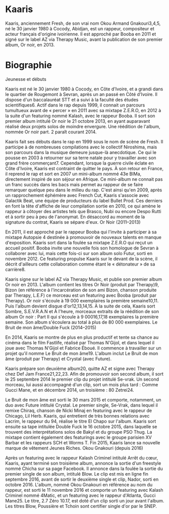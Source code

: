 # Kaaris

Kaaris, anciennement Fresh, de son vrai nom Okou Armand Gnakouri3,4,5, né le 30 janvier 1980 à Cocody, Abidjan, est un rappeur, compositeur et acteur français d'origine ivoirienne. Il est approché par Booba en 2011 et signé sur le label AZ via Therapy Music, avant la publication de son premier album, Or noir, en 2013.

# Biographie

Jeunesse et débuts

Kaaris est né le 30 janvier 1980 à Cocody, en Côte d'Ivoire, et a grandi dans le quartier de Rougemont à Sevran, après un an passé en Côté d'Ivoire. Il dispose d'un baccalauréat STT et a suivi à la faculté des études scientifiques6. Actif dans le rap depuis 1999, il connait un parcours tumultueux avant de « percer » en 2011 avec sa mixtape Z.E.R.O, en 2012 à la suite d'un featuring nommé Kalash, avec le rappeur Booba. Il sort son premier album intitulé Or noir le 21 octobre 2013, en ayant auparavant réalisé deux projets solos de moindre envergure. Une réédition de l'album, nommée Or noir part. 2 paraît courant 2014.

Kaaris fait ses débuts dans le rap en 1999 sous le nom de scène de Fresh. Il participe à de nombreuses compilations avec le collectif Niroshima, mais son parcours dans la musique demeure jusque-là anecdotique. Ce qui le pousse en 2003 à retourner sur sa terre natale pour y travailler avec son grand frère commerçant7. Cependant, lorsque la guerre civile éclate en Côte d'Ivoire, Kaaris est contraint de quitter le pays. À son retour en France, il reprend le rap et sort en 2007 un mini-album nommé 43e BIMa, directement inspiré de son séjour en Afrique. Ce mini-album ne connait pas un franc succès dans les bacs mais permet au rappeur de se faire remarquer quelque peu dans le milieu du rap. C'est ainsi qu'en 2009, après un rapprochement éphémère avec French Cut, Kaaris s'associe avec Galactik Beat, une équipe de producteurs du label Bullet Prod. Ces derniers en font la tête d'affiche de leur compilation sortie en 2010, ce qui amène le rappeur à côtoyer des artistes tels que Brasco, Nubi ou encore Despo Rutti et à sortir peu à peu de l'anonymat. En désaccord au moment de la signature du contrat, Kaaris se sépare d'eux.
Or Noir (2011–2013)

En 2011, il est approché par le rappeur Booba qui l'invite à participer à sa mixtape Autopsie 4 destinée à promouvoir de nouveaux talents en manque d'exposition. Kaaris sort dans la foulée sa mixtape Z.E.R.O qui reçut un accueil positif. Booba invite une nouvelle fois son homologue de Sevran à collaborer avec lui, mais cette fois-ci sur son album solo Futur, sorti en novembre 2012. Ce featuring propulse Kaaris sur le devant de la scène, il décrit d'ailleurs cette collaboration comme étant le « détonateur » de sa carrière8.

Kaaris signe sur le label AZ via Therapy Music, et publie son premier album Or noir en 2013. L'album contient les titres Or Noir (produit par Therapy)9, Bizon (en référence à l'incarcération de son ami Bizon, chanson produite par Therapy, L.E.F) ce morceau est un featuring avec Booba (produit par Therapy). Or noir s'écoule à 19 000 exemplaires la première semaine10,11. Puis l'album devient disque d'or12,13,14,15. À la suite de cela, Kaaris sort Sombre, S.E.V.R.A.N et À l'heure, morceaux extraits de la réédition de son album Or noir : Part II qui s'écoule à 9 00016,17,18 exemplaires la première semaine. Son album s'écoulera au total à plus de 80 000 exemplaires.
Le Bruit de mon âme/Double Fuck (2014–2015)

En 2014, Kaaris se montre de plus en plus productif et tente sa chance au cinéma dans le film Fastlife, réalisé par Thomas N'Gijol, et dans lequel il joue avec Thomas N'Gijol et Fabrice Éboué. Il commence à travailler sur un projet qu'il nomme Le Bruit de mon âme19. L'album inclut Le Bruit de mon âme (produit par Therapy) et Crystal (avec Future).

Kaaris prépare son deuxième album20, quitte AZ et signe avec Therapy chez Def Jam France21,22,23. Afin de promouvoir son second album, il sort le 25 septembre 2014 le premier clip du projet intitulé Se-vrak. Un second morceau, lui aussi accompagné d'un clip, sort un mois plus tard : Comme Gucci Mane, et en décembre 2014, un troisième : 80 Zetrei24.

Le Bruit de mon âme est sorti le 30 mars 2015 et comporte, notamment, un duo avec Future intitulé Crystal. Le premier single, Se-Vrak, dans lequel il remixe Chiraq, chanson de Nicki Minaj en featuring avec le rappeur de Chicago, Lil Herb. Kaaris, qui entretient de très bonnes relations avec Lacrim, le rappeur du 94, réalise le titre El Chapo sur l'album. Kaaris sort ensuite sa tape intitulée Double Fuck le 16 octobre 2015, dans laquelle se trouvent des interprétations solos de Bakyl et du groupe PSO Thug. La mixtape contient également des featurings avec le groupe parisien XV Barbar et les rappeurs SCH et Worms T. Fin 2015, Kaaris lance sa nouvelle marque de vêtement Jeunes Riches.
Okou Gnakouri (depuis 2016)

Après un featuring avec le rappeur Kalash Criminel intitulé Arrêt du cœur, Kaaris, ayant terminé son troisième album, annonce la sortie d'un freestyle nommé Chicha sur sa page Facebook. Il annonce dans la foulée la sortie du premier single de son album, intitulé Blow. Le clip est mis en ligne fin septembre 2016, avant de sortir le deuxième single et clip, Nador, sorti en octobre 2016. L'album, nommé Okou Gnakouri en référence au nom du rappeur, est sorti le 11 novembre 2016 et comporte un featuring avec Kalash Criminel nommé 4Matic, et un featuring avec le rappeur d'Atlanta, Gucci Mane25. Le titre, 2.7 Zéro 10.17, est doté d'un clip sorti un jour avant l'album. Les titres Blow, Poussière et Tchoin sont certifier single d'or par le SNEP.

